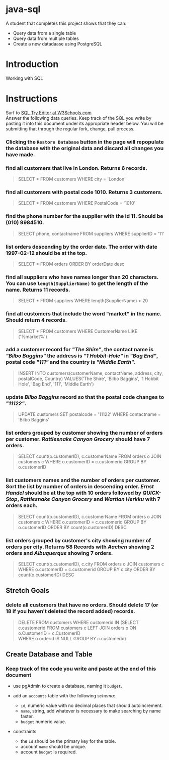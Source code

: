 # java-sql

A student that completes this project shows that they can:
* Query data from a single table
* Query data from multiple tables
* Create a new datadaase using PostgreSQL

# Introduction

Working with SQL

# Instructions

Surf to [SQL Try Editor at W3Schools.com](https://www.w3schools.com/Sql/tryit.asp?filename=trysql_select_top)  
Answer the following data queries. Keep track of the SQL you write by pasting it into this document under its appropriate header below. You will be submitting that through the regular fork, change, pull process.

### **Clicking the `Restore Database` button in the page will repopulate the database with the original data and discard all changes you have made**.

### find all customers that live in London. Returns 6 records.
> SELECT * FROM customers WHERE city = 'London'

### find all customers with postal code 1010. Returns 3 customers.
> SELECT * FROM customers WHERE PostalCode = '1010'

### find the phone number for the supplier with the id 11. Should be (010) 9984510.
> SELECT phone, contactname FROM suppliers WHERE supplierID = '11'

### list orders descending by the order date. The order with date 1997-02-12 should be at the top.
> SELECT * FROM orders ORDER BY orderDate desc

### find all suppliers who have names longer than 20 characters. You can use `length(SupplierName)` to get the length of the name. Returns 11 records.
> SELECT * FROM suppliers WHERE length(SupplierName) > 20

### find all customers that include the word "market" in the name. Should return 4 records.
> SELECT * FROM customers WHERE CustomerName LIKE ('%market%')

### add a customer record for _"The Shire"_, the contact name is _"Bilbo Baggins"_ the address is _"1 Hobbit-Hole"_ in _"Bag End"_, postal code _"111"_ and the country is _"Middle Earth"_.
> INSERT INTO customers(customerName, contactName, address, city, postalCode, Country)
> VALUES('The Shire', 'Bilbo Baggins', '1 Hobbit Hole', 'Bag End', '111', 'Middle Earth')

### update _Bilbo Baggins_ record so that the postal code changes to _"11122"_.
> UPDATE customers SET postalcode = '11122' WHERE contactname = 'Bilbo Baggins'

### list orders grouped by customer showing the number of orders per customer. _Rattlesnake Canyon Grocery_ should have 7 orders.
> SELECT count(o.customerID), c.customerName
> FROM orders o JOIN customers c
> WHERE o.customerID = c.customerid
> GROUP BY o.customerID


### list customers names and the number of orders per customer. Sort the list by number of orders in descending order. _Ernst Handel_ should be at the top with 10 orders followed by _QUICK-Stop_, _Rattlesnake Canyon Grocery_ and _Wartian Herkku_ with 7 orders each.
> SELECT count(o.customerID), c.customerName
> FROM orders o JOIN customers c
> WHERE o.customerID = c.customerid
> GROUP BY o.customerID
> ORDER BY count(o.customerID) DESC

### list orders grouped by customer's city showing number of orders per city. Returns 58 Records with _Aachen_ showing 2 orders and _Albuquerque_ showing 7 orders.
> SELECT count(o.customerID), c.city
> FROM orders o JOIN customers c
> WHERE o.customerID = c.customerid
> GROUP BY c.city
> ORDER BY count(o.customerID) DESC

## Stretch Goals

### delete all customers that have no orders. Should delete 17 (or 18 if you haven't deleted the record added) records.
> DELETE
> FROM customers
> WHERE customerid IN
> (SELECT c.customerid
> FROM customers c LEFT JOIN orders o
> ON o.CustomerID = c.CustomerID  
> WHERE o.orderid IS NULL
> GROUP BY c.customerid)

## Create Database and Table

### Keep track of the code you write and paste at the end of this document

- use pgAdmin to create a database, naming it `budget`.
- add an `accounts` table with the following _schema_:

  - `id`, numeric value with no decimal places that should autoincrement.
  - `name`, string, add whatever is necessary to make searching by name faster.
  - `budget` numeric value.

- constraints
  - the `id` should be the primary key for the table.
  - account `name` should be unique.
  - account `budget` is required.

